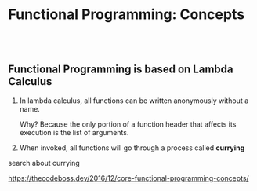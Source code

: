 # Functional Programming: Concepts
<br>
<br>


## Functional Programming is based on Lambda Calculus 


1) In lambda calculus, all functions can be written anonymously without a name.
    
    Why? Because the only portion of a function header that affects its execution is the list of arguments.

2) When invoked, all functions will go through a process called **currying**

search about currying

https://thecodeboss.dev/2016/12/core-functional-programming-concepts/